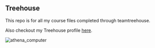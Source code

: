 ## Treehouse

This repo is for all my course files completed through teamtreehouse.

Also checkout my Treehouse profile [here](https://teamtreehouse.com/justinmolyneaux).

![athena_computer](https://cloud.githubusercontent.com/assets/6505116/18798719/b19f2326-8188-11e6-9a8e-eaccb6e2476f.jpg)
